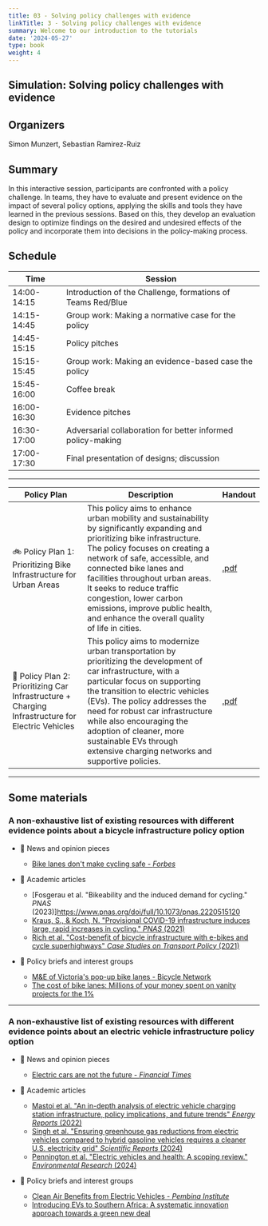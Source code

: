 ```yaml
---
title: 03 - Solving policy challenges with evidence
linkTitle: 3 - Solving policy challenges with evidence
summary: Welcome to our introduction to the tutorials
date: '2024-05-27'
type: book
weight: 4
---
```


## Simulation: Solving policy challenges with evidence 

## Organizers

Simon Munzert, Sebastian Ramirez-Ruiz

## Summary

In this interactive session, participants are confronted with a policy challenge. In teams, they have to evaluate and present evidence on the impact of several policy options, applying the skills and tools they have learned in the previous sessions. Based on this, they develop an evaluation design to optimize findings on the desired and undesired effects of the policy and incorporate them into decisions in the policy-making process.

## Schedule


| Time | Session |
|------|---------|
| 14:00-14:15     | Introduction of the Challenge, formations of Teams Red/Blue      |
| 14:15-14:45     | Group work: Making a normative case for the policy        |
| 14:45-15:15     | Policy pitches        |
| 15:15-15:45    | Group work: Making an evidence-based case the policy       |
| 15:45-16:00     | Coffee break       |
| 16:00-16:30     | Evidence pitches       |
| 16:30-17:00     | Adversarial collaboration for better informed policy-making      |
| 17:00-17:30     | Final presentation of designs; discussion      |

---

| Policy Plan | Description | Handout |
|-------------|-------------|-------------|
| 🚲 Policy Plan 1: Prioritizing Bike Infrastructure for Urban Areas | This policy aims to enhance urban mobility and sustainability by significantly expanding and prioritizing bike infrastructure. The policy focuses on creating a network of safe, accessible, and connected bike lanes and facilities throughout urban areas. It seeks to reduce traffic congestion, lower carbon emissions, improve public health, and enhance the overall quality of life in cities. | [.pdf]() |
| 🔋 Policy Plan 2: Prioritizing Car Infrastructure + Charging Infrastructure for Electric Vehicles | This policy aims to modernize urban transportation by prioritizing the development of car infrastructure, with a particular focus on supporting the transition to electric vehicles (EVs). The policy addresses the need for robust car infrastructure while also encouraging the adoption of cleaner, more sustainable EVs through extensive charging networks and supportive policies. | [.pdf]() |

---

## Some materials

### A non-exhaustive list of existing resources with different evidence points about a bicycle infrastructure policy option

- 📰 News and opinion pieces
    - [Bike lanes don't make cycling safe - *Forbes*](https://forbes.com/sites/dianafurchtgott-roth/2022/09/08/bike-lanes-dont-make-cycling-safe/)

- 🔬 Academic articles
    - [Fosgerau et al. "Bikeability and the induced demand for cycling." *PNAS* (2023)]https://www.pnas.org/doi/full/10.1073/pnas.2220515120
    - [Kraus, S., & Koch, N. "Provisional COVID-19 infrastructure induces large, rapid increases in cycling." *PNAS* (2021)](https://www.pnas.org/doi/10.1073/pnas.2024399118)
    - [Rich et al. "Cost-benefit of bicycle infrastructure with e-bikes and cycle superhighways" *Case Studies on Transport Policy* (2021)](https://doi.org/10.1016/j.cstp.2021.02.015)


- 💬 Policy briefs and interest groups
    - [M&E of Victoria's pop-up bike lanes - Bicycle Network](https://www.bicyclenetwork.com.au/wp-content/uploads/2021/07/BN_pop-up_lane_submission.pdf)
    - [The cost of bike lanes: Millions of your money spent on vanity projects for the 1\%](https://www.johnlocke.org/wp-content/uploads/2017/08/Spotlight-478-Bike-lanes-r2.pdf)


---


### A non-exhaustive list of existing resources with different evidence points about an electric vehicle infrastructure policy option

- 📰 News and opinion pieces
    - [Electric cars are not the future - *Financial Times*](https://www.ft.com/content/61adc32b-6ce0-4a25-b010-e205a0e5db44)

- 🔬 Academic articles
    - [Mastoi et al. "An in-depth analysis of electric vehicle charging station infrastructure, policy implications, and future trends" *Energy Reports* (2022)](https://doi.org/10.1016/j.egyr.2022.09.011)
    - [Singh et al. "Ensuring greenhouse gas reductions from electric vehicles compared to hybrid gasoline vehicles requires a cleaner U.S. electricity grid" *Scientific Reports* (2024)](https://www.nature.com/articles/s41598-024-51697-1)
    - [Pennington et al. "Electric vehicles and health: A scoping review." *Environmental Research* (2024)](https://www.sciencedirect.com/science/article/abs/pii/S0013935124006017)


- 💬 Policy briefs and interest groups
    - [Clean Air Benefits from Electric Vehicles - *Pembina Institute*](https://www.pembina.org/reports/clean-air-from-evs.pdf)
    - [Introducing EVs to Southern Africa: A systematic innovation approach towards a green new deal](https://africaportal.org/wp-content/uploads/2023/05/Policy-Briefing-Futures-cloete-et-al-1.pdf)


<!--
## Courses in this program

{{< list_children >}}

{{< figure src="featured.jpg" >}}

{{< callout note >}}
The parameter $\mu$ is the mean or expectation of the distribution.
$\sigma$ is its standard deviation.
The variance of the distribution is $\sigma^{2}$.
{{< /callout >}}
-->
